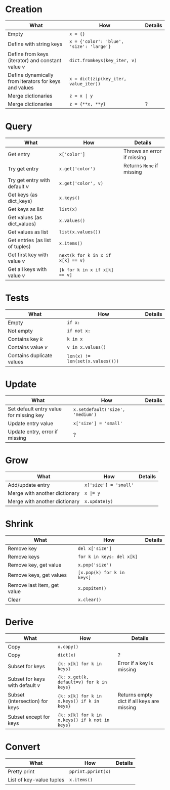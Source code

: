 # Creation
| What | How | Details |
|---|---|---|
| Empty | `x = {}` | |
| Define with string keys | `x = {'color': 'blue', 'size': 'large'}` | |
| Define from keys (iterator) and constant value $v$ | `dict.fromkeys(key_iter, v)` | |
| Define dynamically from iterators for keys and values | `x = dict(zip(key_iter, value_iter))` | |
| Merge dictionaries | `z = x \| y` | |
| Merge dictionaries | `z = {**x, **y}` | ? |

# Query
| What | How | Details |
|---|---|---|
| Get entry | `x['color']` | Throws an error if missing |
| Try get entry | `x.get('color')` | Returns `None` if missing |
| Try get entry with default $v$ | `x.get('color', v)` | |
| Get keys (as dict_keys) | `x.keys()` | |
| Get keys as list| `list(x)` | |
| Get values (as dict_values) | `x.values()` | |
| Get values as list | `list(x.values())` | |
| Get entries (as list of tuples) | `x.items()` | |
| Get first key with value $v$ | `next(k for k in x if x[k] == v)` | |
| Get all keys with value $v$ | `[k for k in x if x[k] == v]` | |

# Tests
| What | How | Details |
|---|---|---|
| Empty | `if x:` | |
| Not empty | `if not x:` | |
| Contains key $k$ | `k in x` | |
| Contains value $v$ | `v in x.values()` | |
| Contains duplicate values | `len(x) != len(set(x.values()))` | |

# Update
| What | How | Details |
|---|---|---|
| Set default entry value for missing key | `x.setdefault('size', 'medium')` |
| Update entry value | `x['size'] = 'small'` | |
| Update entry, error if missing | ? | |

# Grow
| What | How | Details |
|---|---|---|
| Add/update entry | `x['size'] = 'small'` | |
| Merge with another dictionary | `x \|= y` | |
| Merge with another dictionary | `x.update(y)` | |

# Shrink
| What | How | Details |
|---|---|---|
| Remove key | `del x['size']` | |
| Remove keys | `for k in keys: del x[k]` | |
| Remove key, get value | `x.pop('size')` | |
| Remove keys, get values | `[x.pop(k) for k in keys]` | | 
| Remove last item, get value | `x.popitem()` | |
| Clear | `x.clear()` | |

# Derive
| What | How | Details |
|---|---|---|
| Copy | `x.copy()` | |
| Copy | `dict(x)` | ? |
| Subset for keys | `{k: x[k] for k in keys}` | Error if a key is missing |
| Subset for keys with default $v$ | `{k: x.get(k, default=v) for k in keys}` | |
| Subset (intersection) for keys | `{k: x[k] for k in x.keys() if k in keys}` | Returns empty dict if all keys are missing |
| Subset except for keys | `{k: x[k] for k in x.keys() if k not in keys}` | |

# Convert
| What | How | Details |
|---|---|---|
| Pretty print | `pprint.pprint(x)` | |
| List of key-value tuples | `x.items()` | |
